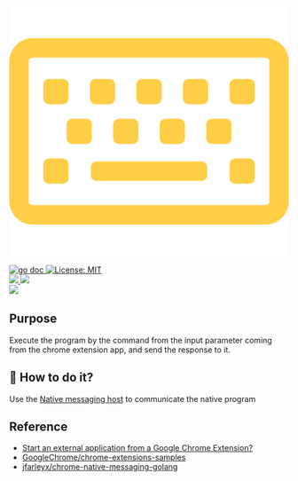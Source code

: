 <p align="center">
  <a href="">
    <img alt="thunder" src="asset/img/site/favicon.svg"/>
  </a>
</p>

<p align="left">
  <a href="https://godoc.org/github.com/CarsonSlovoka/thunder/go" title="GoDoc">
    <img alt="go doc" src="https://godoc.org/code.gitea.io/gitea?status.svg">
  </a>
  <a href="https://opensource.org/licenses/MIT" title="License: MIT">
    <img alt="License: MIT" src="https://img.shields.io/badge/License-MIT-blue.svg?style=plastic">
  </a>
  <br>
  <a href="">
  <img src="https://img.shields.io/static/v1?&style=plastic&logo=GO&label=Lang&message=go&color=66FFFF"/>
  </a>
  <a href="">
  <img src="https://img.shields.io/static/v1?&style=plastic&logo=javascript&label=Lang&message=js&color=FFFF33"/>
  </a>
  <br>
  <a href="">
  <img src="https://img.shields.io/static/v1?&style=plastic&logo=google&label=browser&message=Chrome&color=FFFF33"/>
  </a>
</p>

## Purpose

Execute the program by the command from the input parameter coming from the chrome extension app, and send the response
to it.

## 🤔 How to do it?

Use the [Native messaging host](https://developer.chrome.com/docs/apps/nativeMessaging/#native-messaging-host) to
communicate the native program


## Reference

- [Start an external application from a Google Chrome Extension?](https://stackoverflow.com/a/69188382/9935654)
- [GoogleChrome/chrome-extensions-samples](https://github.com/GoogleChrome/chrome-extensions-samples/tree/475b4b6/mv2-archive/api/nativeMessaging/host)
- [jfarleyx/chrome-native-messaging-golang](https://github.com/jfarleyx/chrome-native-messaging-golang/blob/95c4d57/native-host/src/main.go)
